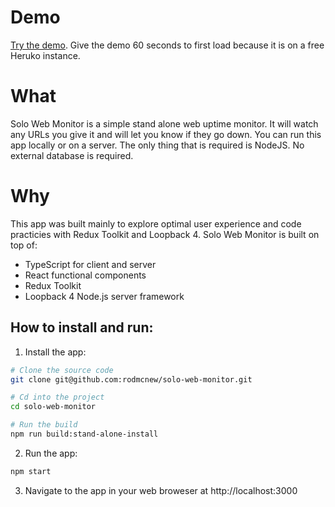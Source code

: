 # Demo
[Try the demo](https://solo-web-monitor.herokuapp.com/demo/reset-data). Give the demo 60 seconds to first load because it is on a free Heruko instance.

# What

Solo Web Monitor is a simple stand alone web uptime monitor. It will watch any URLs you give it and will let you know if they go down. You can run this app locally or on a server. The only thing that is required is NodeJS. No external database is required.

# Why
This app was built mainly to explore optimal user experience and code practicies with Redux Toolkit and Loopback 4. Solo Web Monitor is built on top of:
- TypeScript for client and server
- React functional components
- Redux Toolkit
- Loopback 4 Node.js server framework

## How to install and run:
1) Install the app:
```bash
# Clone the source code
git clone git@github.com:rodmcnew/solo-web-monitor.git

# Cd into the project
cd solo-web-monitor

# Run the build
npm run build:stand-alone-install
```

2) Run the app:
```bash
npm start
```
3) Navigate to the app in your web broweser at http://localhost:3000
